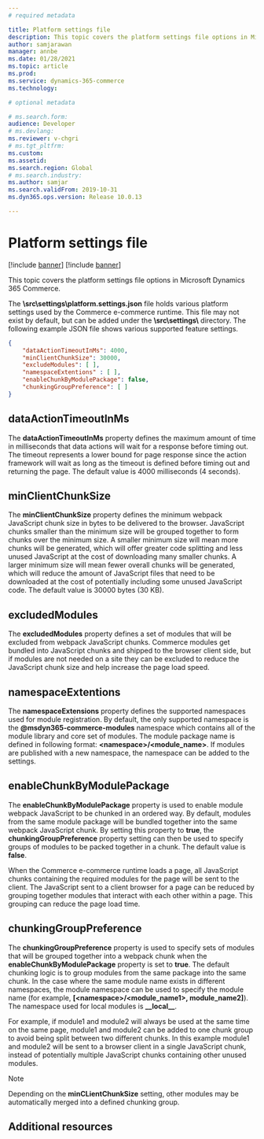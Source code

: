 ```yaml
---
# required metadata

title: Platform settings file
description: This topic covers the platform settings file options in Microsoft Dynamics 365 Commerce.
author: samjarawan
manager: annbe
ms.date: 01/28/2021
ms.topic: article
ms.prod: 
ms.service: dynamics-365-commerce
ms.technology: 

# optional metadata

# ms.search.form: 
audience: Developer
# ms.devlang: 
ms.reviewer: v-chgri
# ms.tgt_pltfrm: 
ms.custom: 
ms.assetid: 
ms.search.region: Global
# ms.search.industry: 
ms.author: samjar
ms.search.validFrom: 2019-10-31
ms.dyn365.ops.version: Release 10.0.13

---
```


# Platform settings file

[!include [banner](../includes/banner.md)]
[!include [banner](../includes/preview-banner.md)]

This topic covers the platform settings file options in Microsoft Dynamics 365 Commerce.

The **\src\settings\platform.settings.json** file holds various platform settings used by the Commerce e-commerce runtime. This file may not exist by default, but can be added under the **\src\settings\\** directory. The following example JSON file shows various supported feature settings.

```json
{
    "dataActionTimeoutInMs": 4000,
    "minClientChunkSize": 30000,
    "excludeModules": [ ],
    "namespaceExtentions" : [ ],
    "enableChunkByModulePackage": false,
    "chunkingGroupPreference": [ ] 
}
```

## dataActionTimeoutInMs

The **dataActionTimeoutInMs** property defines the maximum amount of time in milliseconds that data actions will wait for a response before timing out. The timeout represents a lower bound for page response since the action framework will wait as long as the timeout is defined before timing out and returning the page. The default value is 4000 milliseconds (4 seconds).

## minClientChunkSize

The **minClientChunkSize** property defines the minimum webpack JavaScript chunk size in bytes to be delivered to the browser. JavaScript chunks smaller than the minimum size will be grouped together to form chunks over the minimum size. A smaller minimum size will mean more chunks will be generated, which will offer greater code splitting and less unused JavaScript at the cost of downloading many smaller chunks. A larger minimum size will mean fewer overall chunks will be generated, which will reduce the amount of JavaScript files that need to be downloaded at the cost of potentially including some unused JavaScript code. The default value is 30000 bytes (30 KB).

## excludedModules

The **excludedModules** property defines a set of modules that will be excluded from webpack JavaScript chunks. Commerce modules get bundled into JavaScript chunks and shipped to the browser client side, but if modules are not needed on a site they can be excluded to reduce the JavaScript chunk size and help increase the page load speed.

## namespaceExtentions

The **namespaceExtensions** property defines the supported namespaces used for module registration. By default, the only supported namespace is the **@msdyn365-commerce-modules** namespace which contains all of the module library and core set of modules. The module package name is defined in following format: **\<namespace\>\/\<module_name\>**. If modules are published with a new namespace, the namespace can be added to the settings.

## enableChunkByModulePackage

The **enableChunkByModulePackage** property is used to enable module webpack JavaScript to be chunked in an ordered way. By default, modules from the same module package will be bundled together into the same webpack JavaScript chunk. By setting this property to **true**, the **chunkingGroupPreference** property setting can then be used to specify groups of modules to be packed together in a chunk. The default value is **false**.

When the Commerce e-commerce runtime loads a page, all JavaScript chunks containing the required modules for the page will be sent to the client. The JavaScript sent to a client browser for a page can be reduced by grouping together modules that interact with each other within a page. This grouping can reduce the page load time.

## chunkingGroupPreference

The **chunkingGroupPreference** property is used to specify sets of modules that will be grouped together into a webpack chunk when the **enableChunkByModulePackage** property is set to **true**. The default chunking logic is to group modules from the same package into the same chunk. In the case where the same module name exists in different namespaces, the module namespace can be used to specify the module name (for example, **[\<namespace\>\/<module_name1\>, module_name2]**). The namespace used for local modules is **\_\_local\_\_**. 
    
For example, if module1 and module2 will always be used at the same time on the same page, module1 and module2 can be added to one chunk group to avoid being split between two different chunks. In this example module1 and module2 will be sent to a browser client in a single JavaScript chunk, instead of potentially multiple JavaScript chunks containing other unused modules.  

> [!NOTE]
> Depending on the **minCLientChunkSize** setting, other modules may be automatically merged into a defined chunking group.

## Additional resources


